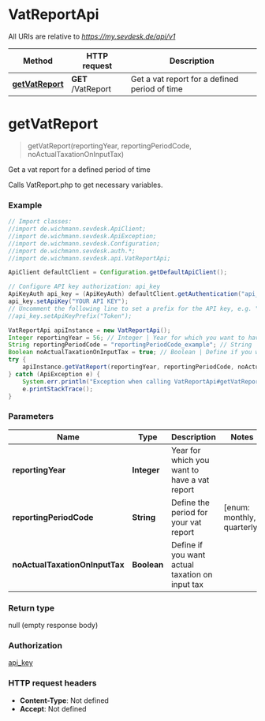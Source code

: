 # VatReportApi

All URIs are relative to *https://my.sevdesk.de/api/v1*

Method | HTTP request | Description
------------- | ------------- | -------------
[**getVatReport**](VatReportApi.md#getVatReport) | **GET** /VatReport | Get a vat report for a defined period of time

<a name="getVatReport"></a>
# **getVatReport**
> getVatReport(reportingYear, reportingPeriodCode, noActualTaxationOnInputTax)

Get a vat report for a defined period of time

Calls VatReport.php to get necessary variables.

### Example
```java
// Import classes:
//import de.wichmann.sevdesk.ApiClient;
//import de.wichmann.sevdesk.ApiException;
//import de.wichmann.sevdesk.Configuration;
//import de.wichmann.sevdesk.auth.*;
//import de.wichmann.sevdesk.api.VatReportApi;

ApiClient defaultClient = Configuration.getDefaultApiClient();

// Configure API key authorization: api_key
ApiKeyAuth api_key = (ApiKeyAuth) defaultClient.getAuthentication("api_key");
api_key.setApiKey("YOUR API KEY");
// Uncomment the following line to set a prefix for the API key, e.g. "Token" (defaults to null)
//api_key.setApiKeyPrefix("Token");

VatReportApi apiInstance = new VatReportApi();
Integer reportingYear = 56; // Integer | Year for which you want to have a vat report
String reportingPeriodCode = "reportingPeriodCode_example"; // String | Define the period for your vat report
Boolean noActualTaxationOnInputTax = true; // Boolean | Define if you want actual taxation on input tax
try {
    apiInstance.getVatReport(reportingYear, reportingPeriodCode, noActualTaxationOnInputTax);
} catch (ApiException e) {
    System.err.println("Exception when calling VatReportApi#getVatReport");
    e.printStackTrace();
}
```

### Parameters

Name | Type | Description  | Notes
------------- | ------------- | ------------- | -------------
 **reportingYear** | **Integer**| Year for which you want to have a vat report |
 **reportingPeriodCode** | **String**| Define the period for your vat report | [enum: monthly, quarterly]
 **noActualTaxationOnInputTax** | **Boolean**| Define if you want actual taxation on input tax |

### Return type

null (empty response body)

### Authorization

[api_key](../README.md#api_key)

### HTTP request headers

 - **Content-Type**: Not defined
 - **Accept**: Not defined

